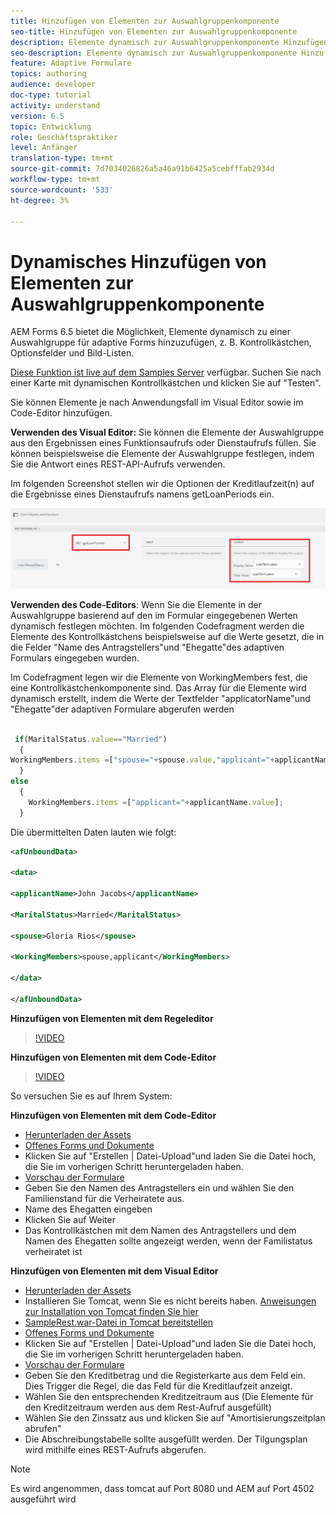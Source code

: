 ```yaml
---
title: Hinzufügen von Elementen zur Auswahlgruppenkomponente
seo-title: Hinzufügen von Elementen zur Auswahlgruppenkomponente
description: Elemente dynamisch zur Auswahlgruppenkomponente Hinzufügen
seo-description: Elemente dynamisch zur Auswahlgruppenkomponente Hinzufügen
feature: Adaptive Formulare
topics: authoring
audience: developer
doc-type: tutorial
activity: understand
version: 6.5
topic: Entwicklung
role: Geschäftspraktiker
level: Anfänger
translation-type: tm+mt
source-git-commit: 7d7034026826a5a46a91b6425a5cebfffab2934d
workflow-type: tm+mt
source-wordcount: '533'
ht-degree: 3%

---
```




# Dynamisches Hinzufügen von Elementen zur Auswahlgruppenkomponente

AEM Forms 6.5 bietet die Möglichkeit, Elemente dynamisch zu einer Auswahlgruppe für adaptive Forms hinzuzufügen, z. B. Kontrollkästchen, Optionsfelder und Bild-Listen.

[Diese Funktion ist live auf dem Samples Server](https://forms.enablementadobe.com/content/samples/samples.html?query=0) verfügbar. Suchen Sie nach einer Karte mit dynamischen Kontrollkästchen und klicken Sie auf &quot;Testen&quot;.


Sie können Elemente je nach Anwendungsfall im Visual Editor sowie im Code-Editor hinzufügen.

**Verwenden des Visual Editor:** Sie können die Elemente der Auswahlgruppe aus den Ergebnissen eines Funktionsaufrufs oder Dienstaufrufs füllen. Sie können beispielsweise die Elemente der Auswahlgruppe festlegen, indem Sie die Antwort eines REST-API-Aufrufs verwenden.

Im folgenden Screenshot stellen wir die Optionen der Kreditlaufzeit(n) auf die Ergebnisse eines Dienstaufrufs namens getLoanPeriods ein.

![Regeleditor](assets/ruleeditor.png)

**Verwenden des Code-Editors**: Wenn Sie die Elemente in der Auswahlgruppe basierend auf den im Formular eingegebenen Werten dynamisch festlegen möchten. Im folgenden Codefragment werden die Elemente des Kontrollkästchens beispielsweise auf die Werte gesetzt, die in die Felder &quot;Name des Antragstellers&quot;und &quot;Ehegatte&quot;des adaptiven Formulars eingegeben wurden.

Im Codefragment legen wir die Elemente von WorkingMembers fest, die eine Kontrollkästchenkomponente sind. Das Array für die Elemente wird dynamisch erstellt, indem die Werte der Textfelder &quot;applicatorName&quot;und &quot;Ehegatte&quot;der adaptiven Formulare abgerufen werden

```javascript
 
 if(MaritalStatus.value=="Married")
  {
WorkingMembers.items =["spouse="+spouse.value,"applicant="+applicantName.value];
  }
else
  {
    WorkingMembers.items =["applicant="+applicantName.value];
  }
```

Die übermittelten Daten lauten wie folgt:

```xml
<afUnboundData>

<data>

<applicantName>John Jacobs</applicantName>

<MaritalStatus>Married</MaritalStatus>

<spouse>Gloria Rios</spouse>

<WorkingMembers>spouse,applicant</WorkingMembers>

</data>

</afUnboundData>
```

**Hinzufügen von Elementen mit dem Regeleditor**

>[!VIDEO](https://video.tv.adobe.com/v/26847?quality=12&learn=on)

**Hinzufügen von Elementen mit dem Code-Editor**

>[!VIDEO](https://video.tv.adobe.com/v/26848?quality=12&learn=on)

So versuchen Sie es auf Ihrem System:

**Hinzufügen von Elementen mit dem Code-Editor**

* [Herunterladen der Assets](assets/usingthecodeeditor.zip)
* [Offenes Forms und Dokumente](http://localhost:4502/aem/forms.html/content/dam/formsanddocuments)
* Klicken Sie auf &quot;Erstellen | Datei-Upload&quot;und laden Sie die Datei hoch, die Sie im vorherigen Schritt heruntergeladen haben.
* [Vorschau der Formulare](http://localhost:4502/content/dam/formsanddocuments/simpleform/jcr:content?wcmmode=disabled)
* Geben Sie den Namen des Antragstellers ein und wählen Sie den Familienstand für die Verheiratete aus.
* Name des Ehegatten eingeben
* Klicken Sie auf Weiter
* Das Kontrollkästchen mit dem Namen des Antragstellers und dem Namen des Ehegatten sollte angezeigt werden, wenn der Familistatus verheiratet ist

**Hinzufügen von Elementen mit dem Visual Editor**

* [Herunterladen der Assets](assets/usingthevisualeditor.zip)
* Installieren Sie Tomcat, wenn Sie es nicht bereits haben. [Anweisungen zur Installation von Tomcat finden Sie hier](https://docs.adobe.com/content/help/en/experience-manager-learn/forms/ic-print-channel-tutorial/introduction.html)
* [SampleRest.war-Datei in Tomcat bereitstellen](https://forms.enablementadobe.com/content/DemoServerBundles/SampleRest.war)
* [Offenes Forms und Dokumente](http://localhost:4502/aem/forms.html/content/dam/formsanddocuments)
* Klicken Sie auf &quot;Erstellen | Datei-Upload&quot;und laden Sie die Datei hoch, die Sie im vorherigen Schritt heruntergeladen haben.
* [Vorschau der Formulare](http://localhost:4502/content/dam/formsanddocuments/amortizationschedule/jcr:content?wcmmode=disabled)
* Geben Sie den Kreditbetrag und die Registerkarte aus dem Feld ein. Dies Trigger die Regel, die das Feld für die Kreditlaufzeit anzeigt.
* Wählen Sie den entsprechenden Kreditzeitraum aus (Die Elemente für den Kreditzeitraum werden aus dem Rest-Aufruf ausgefüllt)
* Wählen Sie den Zinssatz aus und klicken Sie auf &quot;Amortisierungszeitplan abrufen&quot;
* Die Abschreibungstabelle sollte ausgefüllt werden. Der Tilgungsplan wird mithilfe eines REST-Aufrufs abgerufen.

>[!NOTE]
> Es wird angenommen, dass tomcat auf Port 8080 und AEM auf Port 4502 ausgeführt wird
